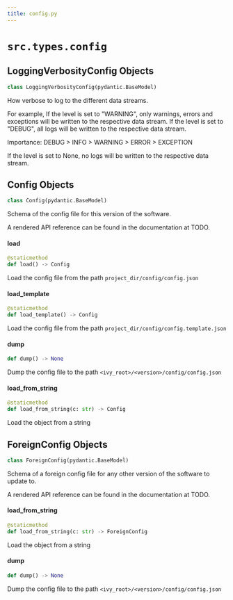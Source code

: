 ```yaml
---
title: config.py
---
```


# `src.types.config`


## LoggingVerbosityConfig Objects

```python
class LoggingVerbosityConfig(pydantic.BaseModel)
```

How verbose to log to the different data streams.

For example, If the level is set to "WARNING", only warnings, errors
and exceptions will be written to the respective data stream. If the
level is set to "DEBUG", all logs will be written to the respective
data stream.

Importance: DEBUG > INFO > WARNING > ERROR > EXCEPTION

If the level is set to None, no logs will be written to the respective
data stream.


## Config Objects

```python
class Config(pydantic.BaseModel)
```

Schema of the config file for this version of the software.

A rendered API reference can be found in the documentation at TODO.


#### load

```python
@staticmethod
def load() -> Config
```

Load the config file from the path `project_dir/config/config.json`


#### load\_template

```python
@staticmethod
def load_template() -> Config
```

Load the config file from the path `project_dir/config/config.template.json`


#### dump

```python
def dump() -> None
```

Dump the config file to the path `<ivy_root>/<version>/config/config.json`


#### load\_from\_string

```python
@staticmethod
def load_from_string(c: str) -> Config
```

Load the object from a string


## ForeignConfig Objects

```python
class ForeignConfig(pydantic.BaseModel)
```

Schema of a foreign config file for any other version of the software
to update to.

A rendered API reference can be found in the documentation at TODO.


#### load\_from\_string

```python
@staticmethod
def load_from_string(c: str) -> ForeignConfig
```

Load the object from a string


#### dump

```python
def dump() -> None
```

Dump the config file to the path `<ivy_root>/<version>/config/config.json`